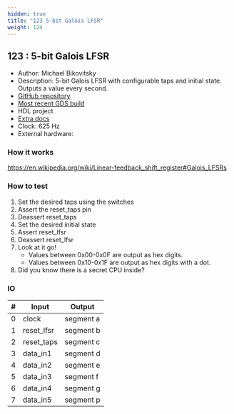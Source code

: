 ```yaml
---
hidden: true
title: "123 5-bit Galois LFSR"
weight: 124
---
```


## 123 : 5-bit Galois LFSR

* Author: Michael Bikovitsky
* Description: 5-bit Galois LFSR with configurable taps and initial state. Outputs a value every second.
* [GitHub repository](https://github.com/mbikovitsky/tt02-lfsr)
* [Most recent GDS build](https://github.com/mbikovitsky/tt02-lfsr/actions/runs/3603167022)
* HDL project
* [Extra docs]()
* Clock: 625 Hz
* External hardware: 



### How it works

https://en.wikipedia.org/wiki/Linear-feedback_shift_register#Galois_LFSRs

### How to test

1. Set the desired taps using the switches
2. Assert the reset_taps pin
3. Deassert reset_taps
4. Set the desired initial state
5. Assert reset_lfsr
6. Deassert reset_lfsr
7. Look at it go!
   - Values between 0x00-0x0F are output as hex digits.
   - Values between 0x10-0x1F are output as hex digits with a dot.
8. Did you know there is a secret CPU inside?


### IO

| # | Input        | Output       |
|---|--------------|--------------|
| 0 | clock  | segment a |
| 1 | reset_lfsr  | segment b |
| 2 | reset_taps  | segment c |
| 3 | data_in1  | segment d |
| 4 | data_in2  | segment e |
| 5 | data_in3  | segment f |
| 6 | data_in4  | segment g |
| 7 | data_in5  | segment p |
